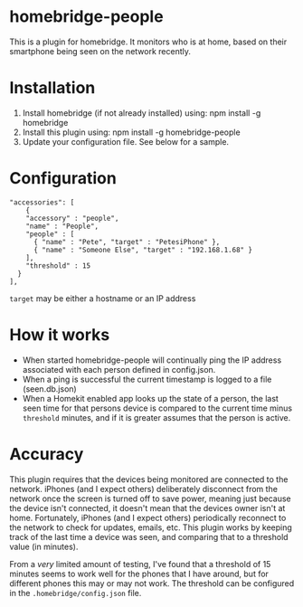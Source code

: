 # homebridge-people
This is a plugin for homebridge. It monitors who is at home, based on their smartphone being seen on the network recently.

# Installation

1. Install homebridge (if not already installed) using: npm install -g homebridge
2. Install this plugin using: npm install -g homebridge-people
3. Update your configuration file. See below for a sample.

# Configuration

```
"accessories": [
	{
    "accessory" : "people",
    "name" : "People",
    "people" : [
      { "name" : "Pete", "target" : "PetesiPhone" },
      { "name" : "Someone Else", "target" : "192.168.1.68" }
    ],
    "threshold" : 15
  }
],
```

```target``` may be either a hostname or an IP address

# How it works
* When started homebridge-people will continually ping the IP address associated with each person defined in config.json.
* When a ping is successful the current timestamp is logged to a file (seen.db.json)
* When a Homekit enabled app looks up the state of a person, the last seen time for that persons device is compared to the current time minus ```threshold``` minutes, and if it is greater assumes that the person is active.

# Accuracy
This plugin requires that the devices being monitored are connected to the network.  iPhones (and I expect others) deliberately disconnect from the network once the screen is turned off to save power, meaning just because the device isn't connected, it doesn't mean that the devices owner isn't at home.  Fortunately, iPhones (and I expect others) periodically reconnect to the network to check for updates, emails, etc.  This plugin works by keeping track of the last time a device was seen, and comparing that to a threshold value (in minutes).

From a _very_ limited amount of testing, I've found that a threshold of 15 minutes seems to work well for the phones that I have around, but for different phones this may or may not work.  The threshold can be configured in the ```.homebridge/config.json``` file.
